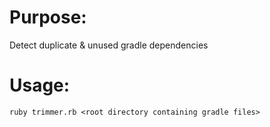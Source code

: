 Purpose:
====
Detect duplicate & unused gradle dependencies

Usage:
====
    ruby trimmer.rb <root directory containing gradle files>
